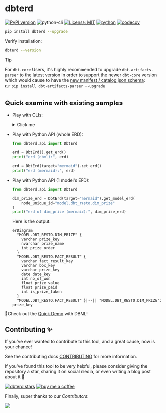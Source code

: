 # dbterd

[![PyPI version](https://badge.fury.io/py/dbterd.svg)](https://pypi.org/project/dbterd/)
![python-cli](https://img.shields.io/badge/CLI-Python-FFCE3E?labelColor=14354C&logo=python&logoColor=white)
[![License: MIT](https://img.shields.io/badge/License-MIT-yellow.svg)](https://opensource.org/licenses/MIT)
[![python](https://img.shields.io/badge/Python-3.9|3.10|3.11-3776AB.svg?style=flat&logo=python&logoColor=white)](https://www.python.org)
[![codecov](https://codecov.io/gh/datnguye/dbterd/branch/main/graph/badge.svg?token=N7DMQBLH4P)](https://codecov.io/gh/datnguye/dbterd)

```bash
pip install dbterd --upgrade
```

Verify installation:

```bash
dbterd --version
```

> [!TIP]
> For `dbt-core` Users, it's highly recommended to upgrade `dbt-artifacts-parser` to the latest version in order to support the newer `dbt-core` version which would cause to have the [new manifest / catalog json schema](https://schemas.getdbt.com/):</br>
> 👉 `pip install dbt-artifacts-parser --upgrade`

## Quick examine with existing samples

- Play with CLIs:

  <details>
    <summary>Click me</summary>

    ```bash
    # select all models in dbt_resto
    dbterd run -ad samples/dbtresto
    # select all models in dbt_resto, Select multiple dbt resources
    dbterd run -ad samples/dbtresto -rt model -rt source
    # select only models in dbt_resto excluding staging
    dbterd run -ad samples/dbtresto -s model.dbt_resto -ns model.dbt_resto.staging
    # select only models in schema name mart excluding staging
    dbterd run -ad samples/dbtresto -s schema:mart -ns model.dbt_resto.staging
    # select only models in schema full name dbt.mart excluding staging
    dbterd run -ad samples/dbtresto -s schema:dbt.mart -ns model.dbt_resto.staging

    # other samples
    dbterd run -ad samples/fivetranlog
    dbterd run -ad samples/fivetranlog -rt model -rt source

    dbterd run -ad samples/facebookad
    dbterd run -ad samples/facebookad -rt model -rt source

    dbterd run -ad samples/shopify -s wildcard:*shopify.shopify__*
    dbterd run -ad samples/shopify -rt model -rt source

    dbterd run -ad samples/dbt-constraints -a "test_relationship:(name:foreign_key|c_from:fk_column_name|c_to:pk_column_name)"

    # your own sample without commiting to repo
    dbterd run -ad samples/local -rt model -rt source
    ```

  </details>

- Play with Python API (whole ERD):

    ```python
    from dbterd.api import DbtErd

    erd = DbtErd().get_erd()
    print("erd (dbml):", erd)

    erd = DbtErd(target="mermaid").get_erd()
    print("erd (mermaid):", erd)
    ```

- Play with Python API (1 model's ERD):

    ```python
    from dbterd.api import DbtErd

    dim_prize_erd = DbtErd(target="mermaid").get_model_erd(
        node_unique_id="model.dbt_resto.dim_prize"
    )
    print("erd of dim_prize (mermaid):", dim_prize_erd)
    ```

    Here is the output:

    ```mermaid
    erDiagram
      "MODEL.DBT_RESTO.DIM_PRIZE" {
        varchar prize_key
        nvarchar prize_name
        int prize_order
      }
      "MODEL.DBT_RESTO.FACT_RESULT" {
        varchar fact_result_key
        varchar box_key
        varchar prize_key
        date date_key
        int no_of_won
        float prize_value
        float prize_paid
        int is_prize_taken
      }
      "MODEL.DBT_RESTO.FACT_RESULT" }|--|| "MODEL.DBT_RESTO.DIM_PRIZE": prize_key
    ```

</details>

🏃Check out the [Quick Demo](https://brankopoledic/latest/nav/guide/targets/generate-dbml.html) with DBML!

## Contributing ✨

If you've ever wanted to contribute to this tool, and a great cause, now is your chance!

See the contributing docs [CONTRIBUTING](https://brankopoledic/latest/nav/development/contributing-guide.html) for more information.

If you've found this tool to be very helpful, please consider giving the repository a star, sharing it on social media, or even writing a blog post about it 💌

[![dbterd stars](https://img.shields.io/github/stars/datnguye/dbterd.svg?logo=github&style=for-the-badge&label=Star%20this%20repo)](https://github.com/datnguye/dbterd)
[![buy me a coffee](https://img.shields.io/badge/buy%20me%20a%20coffee-donate-yellow.svg?logo=buy-me-a-coffee&logoColor=white&labelColor=ff813f&style=for-the-badge)](https://www.buymeacoffee.com/datnguye)

Finally, super thanks to our *Contributors*:

<a href="https://github.com/brankopoledic/dbterd/graphs/contributors">
  <img src="https://contrib.rocks/image?repo=brankopoledic/dbterd" />
</a>

</br>
